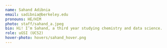 ```yaml
---
name: Sahand Adibnia
email: sadibnia@berkeley.edu
pronouns: HE/HIM
photo: staff/sahand_a.jpeg
bio: Hi! I’m Sahand, a third year studying chemistry and data science. Excited to work with everyone this semester!
role: uGSI (UCS2)
hover-photo: hovers/sahand_hover.png
---
```

